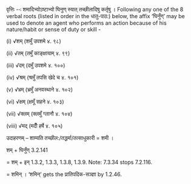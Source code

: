 




वृत्तिः --ः शमादिभ्योऽष्टाभ्यो घिनुण् स्यात् तच्‍छीलादिषु कर्तृषु । Following any one of the 8 verbal roots (listed in order in the धातु-पाठ:) below, the affix ‘घिनुँण्’ may be used to denote an agent who performs an action because of his nature/habit or sense of duty or skill -

(i) √शम् (शमुँ उपशमे ४. ९८)

(ii) √तम् (तमुँ काङ्क्षायाम् ४. ९९)

(iii) √दम् (दमुँ उपशमे ४. १००)

(iv) √श्रम् (श्रमुँ तपसि खेदे च ४. १०१)

(v) √भ्रम् (भ्रमुँ अनवस्थाने ४. १०२)

(vi) √क्षम् (क्षमूँ सहने ४. १०३)

(vii) √क्लम् (क्लमुँ ग्लानौ ४. १०४)

(viii) √मद् (मदीँ हर्षे ४. १०५)


उदाहरणम् – शाम्यति तच्छील:/तद्धर्मा/तत्साधुकारी = शमी ।


शम् + घिनुँण् 3.2.141

= शम् + इन् 1.3.2, 1.3.3, 1.3.8, 1.3.9. Note: 7.3.34 stops 7.2.116.

= शमिन् । ‘शमिन्’ gets the प्रातिपदिक-सञ्ज्ञा by 1.2.46.

